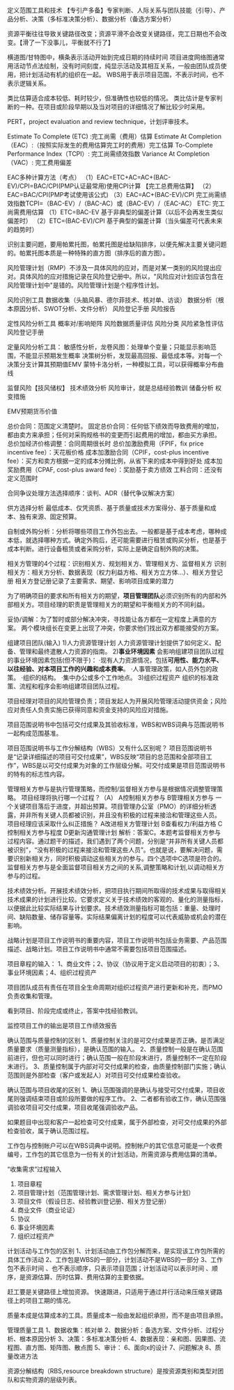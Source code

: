 定义范围工具和技术
【专引产多备】专家判断、人际关系与团队技能（引导）、产品分析、决策（多标准决策分析）、数据分析（备选方案分析）

资源平衡往往导致关键路径改变；资源平滑不会改变关键路径，完工日期也不会改变。【滑了一下没事儿，平衡就不行了】

横道图/甘特图中，横条表示活动开始到完成日期的持续时间
项目进度网络图通常用活动节点法绘制，没有时间刻度，纯显示活动及其相互关系，一般由团队成员使用，把计划活动有机的组织在一起。
WBS用于表示项目范围，不表示时间，也不表示逻辑关系。

类比估算适合成本较低、耗时较少，但准确性也较低的情况。
类比估计是专家判断的一种。在项目或阶段早期以及当对项目的详细情况了解比较少时采用。

PERT，project evaluation and review technique，计划评审技术。

Estimate To Complete (ETC) :完工尚需（费用）估算
Estimate At Completion（EAC）:（按照实际发生的费用估算完工时的费用）完工估算
To-Complete Performance Index（TCPI）: 完工尚需绩效指数
Variance At Completion（VAC）: 完工费用偏差

EAC多种计算方法（考点）
（1）EAC=ETC+AC=AC+(BAC-EV)/CPI=BAC/CPI(PMP认证最常用)使用CPI计算 【完工总费用估算】
（2）EAC=BAC/CPI(PMP考试使用该公式)
（3）EAC=AC+(BAC-EV)/CPI
完工尚需绩效指数TCPI=（BAC-EV）/（BAC-AC）或（BAC-EV）/（EAC-AC）
ETC: 完工尚需费用估算
（1）ETC=BAC-EV 基于非典型的偏差计算（以后不会再发生类似偏差时）
（2）ETC=(BAC-EV)/CPI 基于典型的偏差计算（当头偏差可代表未来的趋势时）
 
识别主要问题，要用帕累托图，帕累托图是给缺陷排序，以便先解决主要关键问题的。帕累托图本质是一种特殊的直方图（排序后的直方图）。

风险管理计划（RMP）不涉及一具体风险的应对，而是对某一类别的风险提出应对。具体风险的应对措施记录在风险登记册中。所以，"风险应对计划应该包含在风险管理计划中"是错的。风险管理计划是个程序性计划。

风险识别工具
数据收集（头脑风暴、德尔菲技术、核对单、访谈）
数据分析（根本原因分析、SWOT分析、文件分析）
风险登记手册
风险报告

定性风险分析工具
概率对/影响矩阵
风险数据质量评估
风险分类
风险紧急性评估
风险登记手册

定量风险分析工具：
敏感性分析，龙卷风图：处理单个变量；只能显示影响范围，不能显示预期发生概率
决策树分析，发现最高回报、最低成本等。对每一个决策分支计算其预期值EMV
蒙特卡洛分析，一种模拟工具，可以获得概率分布曲线

监督风险【技风储权】
技术绩效分析
风险审计，就是总结经验教训
储备分析
权变措施

EMV预期货币价值

总价合同：范围定义清楚时。
固定总价合同：任何低下绩效而导致费用的增加，都由卖方来承担；任何对采购规格书的变更而引起费用的增加，都由买方承担。
总价加经济价格调整：合同周期很长时
总价加激励费用（FPIF，fix price incentive fee）：天花板价格
成本加激励合同（CPIF，cost-plus incentive fee）：买方和卖方根据一定的成本分摊比例，从省下来的成本中得到好处
成本加奖励费用（CPAF, cost-plus award fee）：奖励基于卖方绩效
工料合同：还没有定义范围时

合同争议处理方法选择顺序：谈判、ADR（替代争议解决方案）

供方选择分析
最低成本、仅凭资质、基于质量或技术方案得分、基于质量和成本、独有来源、固定预算。

自制或外购分析：分析将哪些项目工作外包出去。一般都是基于成本考虑，哪种成本低，就选择哪种方式。确定外购后，还可能需要进行租赁或购买分析，也是基于成本判断。进行设备租赁或者采购分析，实际上是确定自制外购的决策。

相关方管理的4个过程：识别相关方、规划相关方、管理相关方、监督相关方
识别相关方：相关方分析、数据表现（权力利益方格、相关方立方体...）、相关方登记册
相关方登记册记录了主要需求、期望、影响项目成果的潜力

为了明确项目的要求和所有相关方的期望，**项目管理团队**必须识别所有的内部和外部相关方。项目经理的职责是管理相关方的期望和平衡相关方的不同利益。

妥协/调解：为了暂时或部分解决冲突，寻找能让各方都在一定程度上满意的方案。
两个模块组长在变更上出现了冲突，你要求他们找出双方都能接受的方案。 

组建项目团队(输入)
1)人力资源管理计划
人力资源管理计划提供了如何定义、配备、管理和最终遣散人力资源的指南。
2)**事业环境因素**
会影响组建项目团队过程的事业环境因素包括(但不限于)：
·现有人力资源情况，包括**可用性、能力水平、以往经验、对本项目工作的兴趣和成本费率**。
·人事管理政策，如人员外包的政策。
·组织的结构。
·集中办公或多个工作地点。
3)组织过程资产
组织的标准政策、流程和程序会影响组建项目团队过程。

项目经理对项目的风险管理负责；项目发起人为开展风险管理活动提供资金；风险应对责任人负责实施已获得同意和资金支持的风险应对措施。

项目范围说明书中包括可交付成果及其验收标准，WBS和WBS词典与范围说明书一起构成范围基准。

项目范围说明书与工作分解结构（WBS）又有什么区别呢？
项目范围说明书是“记录详细描述的项目可交付成果”，WBS反映“项目的总范围和全部项目工作”，WBS是以可交付成果为对象的工作层级分解。可交付成果是项目范围说明书的特有的标志性内容。


管理相关方参与是执行管理策略，而控制/监督相关方参与是根据情况调整管理策略。
项目经理将执行哪一个过程？（A）
A控制相关方参与
B管理相关方参与
一个关键项目落后于进度，并超出预算。项目管理办公室（PMO）的详细分析透露，并非所有关键人员都被识别，并且没有积极的过程来接洽和管理这些人员。
项目经理应该采取什么纠正措施？
A改进相关方管理计划
B查看权力/利益方格
C控制相关方参与程度
D更新沟通管理计划
解析：答案C。本题考监督相关方参与过程内容。通过题干的描述，我们遇到了两个问题，分别是“并非所有关键人员都被识别”，“没有积极的过程来接洽和管理这些人员”。也就是说，要解决问题，需要识别新相关方，同时积极调动这些相关方的参与。四个选项中C选项是符合的。监督相关方参与是全面监督项目相关方之间的关系,调整策略和计划,以调动相关方参与的过程。

技术绩效分析。开展技术绩效分析，把项目执行期间所取得的技术成果与取得相关技术成果的计划进行比较。它要求定义关于技术绩效的客观的、量化的测量指标，以便据此比较实际结果与计划要求。技术绩效测量指标可能包括：重量、处理时间、缺陷数量、储存容量等。实际结果偏离计划的程度可以代表威胁或机会的潜在影响。

战略计划是项目工作说明书的重要内容，项目工作说明书包括业务需要、产品范围描述、战略计划。项目工作说明书中通常不需要包括项目范围描述。

项目章程的输入：
1、商业文件；2、协议（协议用于定义启动项目的初衷）；3、事业环境因素；4、组织过程资产

项目团队成员有责任在项目全生命周期对组织过程资产进行更新和补充，而PMO负责收集和管理。

看到项目、阶段完成或终止，答案中找经验教训。

监控项目工作的输出是项目工作绩效报告

确认范围与质量控制的区别
1、质量控制关注的是可交付成果是否正确，是否满足质量要求（质量测量指标），是确认范围的输入。
2、质量控制一般是在确认范围前进行，但也可以同时进行；确认范围一般在阶段末进行，质量控制不一定在阶段末进行。
3、质量控制属于内部对可交付成果的检查，由质量控制部门实施；确认范围则是外部检查（客户或发起人）对项目可交付成果检查验收。

确认范围与项目收尾的区别
1、确认范围强调的是确认与接受可交付成果，项目收尾则强调结束项目或阶段所要做的程序工作。
2、二者都有验收工作，确认范围强调验收项目可交付成果，项目收尾强调验收产品。

如果题目中出现和客户一起检查可交付成果，属于外部检查，对可交付成果的外部检查验收，属于确认范围过程。

工作包与控制帐户可以在WBS词典中说明。控制帐户的其它信息可能是一个收费编号，工作包的其它信息为一份有关的计划活动，所需资源与费用估算的清单。


“收集需求”过程输入
1. 项目章程
2. 项目管理计划（范围管理计划、需求管理计划、相关方参与计划）
3. 项目文件（假设日志、经验教训登记册、相关方登记册）
4. 商业文件（商业论证）
5. 协议
6. 事业环境因素
7. 组织过程资产

计划活动与工作包的区别
1、计划活动由工作包分解而来，是实现该工作包所需的具体工作活动
2、工作包是WBS的一部分，计划活动不是WBS的一部分
3、工作包不表示时间 、也不表示顺序，只表示项目范围；计划活动可以表示时间 、顺序，是资源估算、历时估算、费用估算的主要依据。

赶工要是关键路径上增加资源。
快速跟进，只适用于通过并行活动来压缩关键路径上的项目工期的情况。

质量本成是估算成本的工具。质量成本一般由发起组织承担，而不是由项目承担。

管理质量工具
1、数据收集：核对单
2、数据分析：备选方案、文件分析、过程分析、根本原因分析
3、决策：多标准决策分析
4、数据表现：亲和图、因果图、流程图、直方图、矩阵图、散点图
5、审计：
6、面向x的设计
7、问题解决
8、质量改进方法

资源分解结构（RBS,resource breakdown structure）是按资源类别和类型对团队和实物资源的层级列表。

